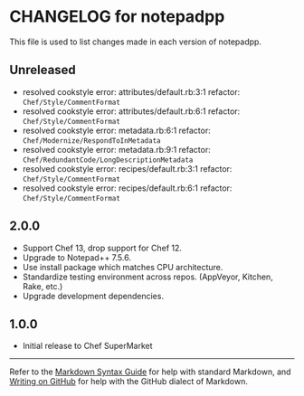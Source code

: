 # CHANGELOG for notepadpp

This file is used to list changes made in each version of notepadpp.

## Unreleased

- resolved cookstyle error: attributes/default.rb:3:1 refactor: `Chef/Style/CommentFormat`
- resolved cookstyle error: attributes/default.rb:6:1 refactor: `Chef/Style/CommentFormat`
- resolved cookstyle error: metadata.rb:6:1 refactor: `Chef/Modernize/RespondToInMetadata`
- resolved cookstyle error: metadata.rb:9:1 refactor: `Chef/RedundantCode/LongDescriptionMetadata`
- resolved cookstyle error: recipes/default.rb:3:1 refactor: `Chef/Style/CommentFormat`
- resolved cookstyle error: recipes/default.rb:6:1 refactor: `Chef/Style/CommentFormat`

## 2.0.0

* Support Chef 13, drop support for Chef 12.
* Upgrade to Notepad++ 7.5.6.
* Use install package which matches CPU architecture.
* Standardize testing environment across repos.  (AppVeyor, Kitchen, Rake, etc.)
* Upgrade development dependencies.

## 1.0.0

* Initial release to Chef SuperMarket

- - -
Refer to the [Markdown Syntax Guide](https://daringfireball.net/projects/markdown/syntax) for help with standard Markdown, and [Writing on GitHub](https://help.github.com/categories/writing-on-github/) for help with the GitHub dialect of Markdown.
